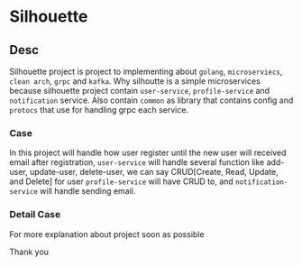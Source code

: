 # Silhouette


## Desc
Silhouette project is project to implementing  about `golang`, `microserviecs`, `clean arch`, `grpc` and `kafka`. Why silhoutte is a simple microservices because silhouette project contain `user-service`, `profile-service` and `notification` service. Also contain `common` as library that contains config  and `protocs` that use for handling grpc each service.

### Case
In this project will handle how user register until the new user will received email  after registration, `user-service` will handle several function like add-user, update-user, delete-user, we can say CRUD[Create, Read, Update, and Delete] for user `profile-service` will have CRUD to, and `notification-service` will handle sending email.

### Detail Case

For more explanation about project soon as possible

Thank you
